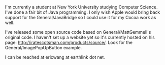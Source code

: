 

I'm currently a student at New York University studying Computer Science. I've done a fair bit of Java programming. I only wish Apple would bring back support for the General/JavaBridge so I could use it for my Cocoa work as well.

I've released some open source code based on General/MattGemmell's original code. I haven't set up a website yet so it's currently hosted on his page: http://iratescotsman.com/products/source/. Look for the General/ImagePopUpButton example.

I can be reached at ericwang at earthlink dot net.